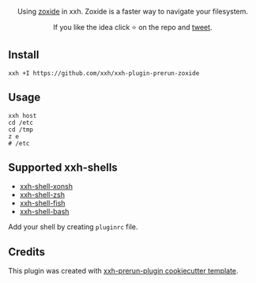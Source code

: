 <p align="center">
Using <a href="https://github.com/ajeetdsouza/zoxide">zoxide</a> in xxh. Zoxide is a faster way to navigate your filesystem.
</p>

<p align="center">  
If you like the idea click ⭐ on the repo and <a href="https://twitter.com/intent/tweet?text=Nice%20plugin%20for%20the%20xxh%20project!&url=https://github.com/xxh/xxh-plugin-prerun-zoxide" target="_blank">tweet</a>.
</p>

## Install
```shell
xxh +I https://github.com/xxh/xxh-plugin-prerun-zoxide
```

## Usage
```shell
xxh host
cd /etc
cd /tmp
z e
# /etc
```

## Supported xxh-shells

* [xxh-shell-xonsh](https://github.com/xxh/xxh-shell-xonsh)
* [xxh-shell-zsh](https://github.com/xxh/xxh-shell-zsh)
* [xxh-shell-fish](https://github.com/xxh/xxh-shell-fish)
* [xxh-shell-bash](https://github.com/xxh/xxh-shell-bash)

Add your shell by creating `pluginrc` file.

## Credits

This plugin was created with [xxh-prerun-plugin cookiecutter template](https://github.com/xxh/cookiecutter-xxh-plugin-prerun).
